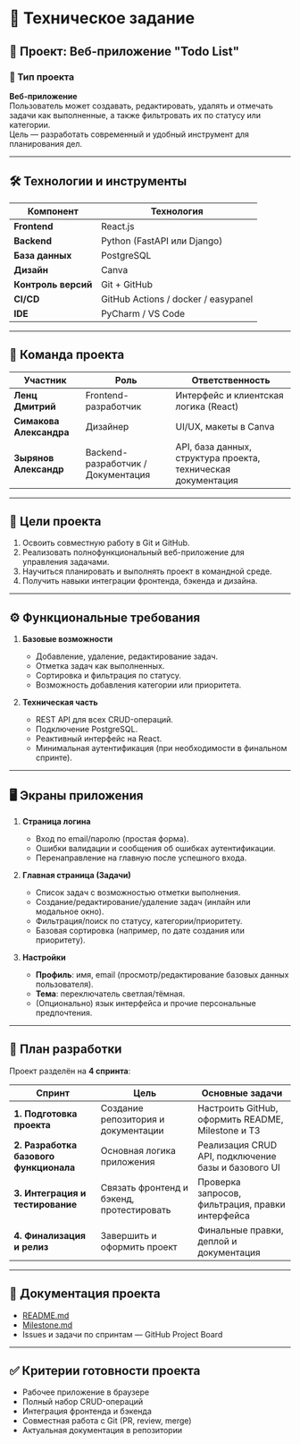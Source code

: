 # 📘 Техническое задание

## 🧩 Проект: Веб-приложение "Todo List"

### 📌 Тип проекта

**Веб-приложение**  
Пользователь может создавать, редактировать, удалять и отмечать задачи как выполненные, а также фильтровать их по статусу или категории.  
Цель — разработать современный и удобный инструмент для планирования дел.

---

## 🛠️ Технологии и инструменты

| Компонент           | Технология                          |
| ------------------- | ----------------------------------- |
| **Frontend**        | React.js                            |
| **Backend**         | Python (FastAPI или Django)         |
| **База данных**     | PostgreSQL                          |
| **Дизайн**          | Canva                               |
| **Контроль версий** | Git + GitHub                        |
| **CI/CD**           | GitHub Actions / docker / easypanel |
| **IDE**             | PyCharm / VS Code                   |

---

## 👥 Команда проекта

| Участник                | Роль                               | Ответственность                                               |
| ----------------------- | ---------------------------------- | ------------------------------------------------------------- |
| **Ленц Дмитрий**        | Frontend-разработчик               | Интерфейс и клиентская логика (React)                         |
| **Симакова Александра** | Дизайнер                           | UI/UX, макеты в Canva                                         |
| **Зырянов Александр**   | Backend-разработчик / Документация | API, база данных, структура проекта, техническая документация |

---

## 🎯 Цели проекта

1. Освоить совместную работу в Git и GitHub.
2. Реализовать полнофункциональный веб-приложение для управления задачами.
3. Научиться планировать и выполнять проект в командной среде.
4. Получить навыки интеграции фронтенда, бэкенда и дизайна.

---

## ⚙️ Функциональные требования

1. **Базовые возможности**

   - Добавление, удаление, редактирование задач.
   - Отметка задач как выполненных.
   - Сортировка и фильтрация по статусу.
   - Возможность добавления категории или приоритета.

2. **Техническая часть**
   - REST API для всех CRUD-операций.
   - Подключение PostgreSQL.
   - Реактивный интерфейс на React.
   - Минимальная аутентификация (при необходимости в финальном спринте).

---

## 🖥️ Экраны приложения

1. **Страница логина**

   - Вход по email/паролю (простая форма).
   - Ошибки валидации и сообщения об ошибках аутентификации.
   - Перенаправление на главную после успешного входа.

2. **Главная страница (Задачи)**

   - Список задач с возможностью отметки выполнения.
   - Создание/редактирование/удаление задач (инлайн или модальное окно).
   - Фильтрация/поиск по статусу, категории/приоритету.
   - Базовая сортировка (например, по дате создания или приоритету).

3. **Настройки**
   - **Профиль**: имя, email (просмотр/редактирование базовых данных пользователя).
   - **Тема**: переключатель светлая/тёмная.
   - (Опционально) язык интерфейса и прочие персональные предпочтения.

---

## 📅 План разработки

Проект разделён на **4 спринта**:

| Спринт                                 | Цель                                      | Основные задачи                                     |
| -------------------------------------- | ----------------------------------------- | --------------------------------------------------- |
| **1. Подготовка проекта**              | Создание репозитория и документации       | Настроить GitHub, оформить README, Milestone и ТЗ   |
| **2. Разработка базового функционала** | Основная логика приложения                | Реализация CRUD API, подключение базы и базового UI |
| **3. Интеграция и тестирование**       | Связать фронтенд и бэкенд, протестировать | Проверка запросов, фильтрация, правки интерфейса    |
| **4. Финализация и релиз**             | Завершить и оформить проект               | Финальные правки, деплой и документация             |

---

## 🧾 Документация проекта

- [README.md](./README.md)
- [Milestone.md](./Milestone.md)
- Issues и задачи по спринтам — GitHub Project Board

---

## ✅ Критерии готовности проекта

- Рабочее приложение в браузере
- Полный набор CRUD-операций
- Интеграция фронтенда и бэкенда
- Совместная работа с Git (PR, review, merge)
- Актуальная документация в репозитории
